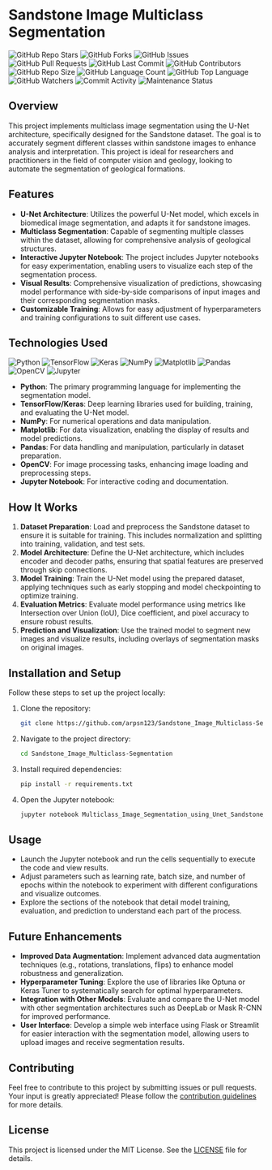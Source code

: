 # Sandstone Image Multiclass Segmentation

![GitHub Repo Stars](https://img.shields.io/github/stars/arpsn123/DuneDetectors?style=social)
![GitHub Forks](https://img.shields.io/github/forks/arpsn123/DuneDetectors?style=social)
![GitHub Issues](https://img.shields.io/github/issues/arpsn123/DuneDetectors)
![GitHub Pull Requests](https://img.shields.io/github/issues-pr/arpsn123/DuneDetectors)
![GitHub Last Commit](https://img.shields.io/github/last-commit/arpsn123/DuneDetectors)
![GitHub Contributors](https://img.shields.io/github/contributors/arpsn123/DuneDetectors)
![GitHub Repo Size](https://img.shields.io/github/repo-size/arpsn123/DuneDetectors)
![GitHub Language Count](https://img.shields.io/github/languages/count/arpsn123/DuneDetectors)
![GitHub Top Language](https://img.shields.io/github/languages/top/arpsn123/DuneDetectors)
![GitHub Watchers](https://img.shields.io/github/watchers/arpsn123/DuneDetectors?style=social)
![Commit Activity](https://img.shields.io/github/commit-activity/m/arpsn123/DuneDetectors)
![Maintenance Status](https://img.shields.io/badge/Maintained-Yes-green)


## Overview
This project implements multiclass image segmentation using the U-Net architecture, specifically designed for the Sandstone dataset. The goal is to accurately segment different classes within sandstone images to enhance analysis and interpretation. This project is ideal for researchers and practitioners in the field of computer vision and geology, looking to automate the segmentation of geological formations.

## Features
- **U-Net Architecture**: Utilizes the powerful U-Net model, which excels in biomedical image segmentation, and adapts it for sandstone images.
- **Multiclass Segmentation**: Capable of segmenting multiple classes within the dataset, allowing for comprehensive analysis of geological structures.
- **Interactive Jupyter Notebook**: The project includes Jupyter notebooks for easy experimentation, enabling users to visualize each step of the segmentation process.
- **Visual Results**: Comprehensive visualization of predictions, showcasing model performance with side-by-side comparisons of input images and their corresponding segmentation masks.
- **Customizable Training**: Allows for easy adjustment of hyperparameters and training configurations to suit different use cases.

## Technologies Used

![Python](https://img.shields.io/badge/Python-3.8+-blue)
![TensorFlow](https://img.shields.io/badge/TensorFlow-2.x-orange)
![Keras](https://img.shields.io/badge/Keras-2.x-red)
![NumPy](https://img.shields.io/badge/NumPy-1.x-9b59b6)
![Matplotlib](https://img.shields.io/badge/Matplotlib-3.x-yellow)
![Pandas](https://img.shields.io/badge/Pandas-1.x-29b6f6)
![OpenCV](https://img.shields.io/badge/OpenCV-4.x-0078d4)
![Jupyter](https://img.shields.io/badge/Jupyter-Notebook-ffca28)
- **Python**: The primary programming language for implementing the segmentation model.
- **TensorFlow/Keras**: Deep learning libraries used for building, training, and evaluating the U-Net model.
- **NumPy**: For numerical operations and data manipulation.
- **Matplotlib**: For data visualization, enabling the display of results and model predictions.
- **Pandas**: For data handling and manipulation, particularly in dataset preparation.
- **OpenCV**: For image processing tasks, enhancing image loading and preprocessing steps.
- **Jupyter Notebook**: For interactive coding and documentation.

## How It Works
1. **Dataset Preparation**: Load and preprocess the Sandstone dataset to ensure it is suitable for training. This includes normalization and splitting into training, validation, and test sets.
2. **Model Architecture**: Define the U-Net architecture, which includes encoder and decoder paths, ensuring that spatial features are preserved through skip connections.
3. **Model Training**: Train the U-Net model using the prepared dataset, applying techniques such as early stopping and model checkpointing to optimize training.
4. **Evaluation Metrics**: Evaluate model performance using metrics like Intersection over Union (IoU), Dice coefficient, and pixel accuracy to ensure robust results.
5. **Prediction and Visualization**: Use the trained model to segment new images and visualize results, including overlays of segmentation masks on original images.

## Installation and Setup
Follow these steps to set up the project locally:

1. Clone the repository:
    ```bash
    git clone https://github.com/arpsn123/Sandstone_Image_Multiclass-Segmentation.git
    ```

2. Navigate to the project directory:
    ```bash
    cd Sandstone_Image_Multiclass-Segmentation
    ```

3. Install required dependencies:
    ```bash
    pip install -r requirements.txt
    ```

4. Open the Jupyter notebook:
    ```bash
    jupyter notebook Multiclass_Image_Segmentation_using_Unet_Sandstone_Dataset.ipynb
    ```

## Usage
- Launch the Jupyter notebook and run the cells sequentially to execute the code and view results.
- Adjust parameters such as learning rate, batch size, and number of epochs within the notebook to experiment with different configurations and visualize outcomes.
- Explore the sections of the notebook that detail model training, evaluation, and prediction to understand each part of the process.

## Future Enhancements
- **Improved Data Augmentation**: Implement advanced data augmentation techniques (e.g., rotations, translations, flips) to enhance model robustness and generalization.
- **Hyperparameter Tuning**: Explore the use of libraries like Optuna or Keras Tuner to systematically search for optimal hyperparameters.
- **Integration with Other Models**: Evaluate and compare the U-Net model with other segmentation architectures such as DeepLab or Mask R-CNN for improved performance.
- **User Interface**: Develop a simple web interface using Flask or Streamlit for easier interaction with the segmentation model, allowing users to upload images and receive segmentation results.

## Contributing
Feel free to contribute to this project by submitting issues or pull requests. Your input is greatly appreciated! Please follow the [contribution guidelines](CONTRIBUTING.md) for more details.

## License
This project is licensed under the MIT License. See the [LICENSE](LICENSE) file for details.
